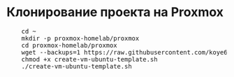 # Клонирование проекта на Proxmox

<pre>
    cd ~
    mkdir -p proxmox-homelab/proxmox
    cd proxmox-homelab/proxmox
    wget --backups=1 https://raw.githubusercontent.com/koye64x/proxmox-homelab/main/proxmox/create-vm-ubuntu-template.sh
    chmod +x create-vm-ubuntu-template.sh
    ./create-vm-ubuntu-template.sh
</pre>
